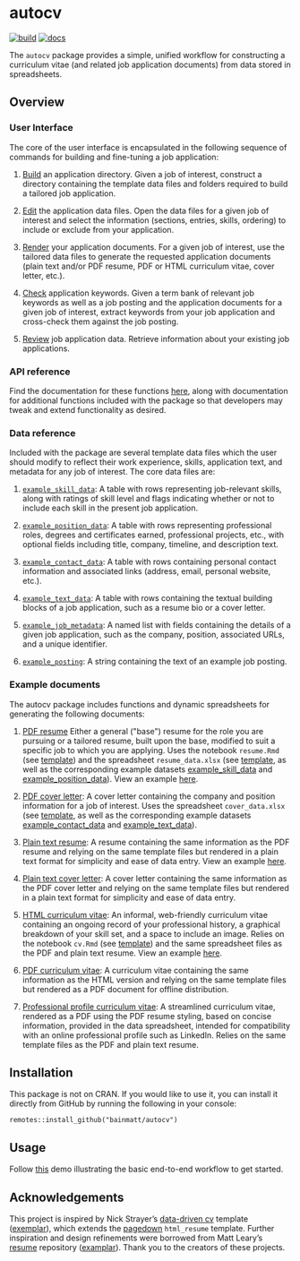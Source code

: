 # autocv

<!-- badges: start -->
[![build](https://github.com/bainmatt/autocv/actions/workflows/R-CMD-check.yaml/badge.svg)](https://github.com/bainmatt/autocv/actions/workflows/R-CMD-check.yaml)
[![docs](https://github.com/bainmatt/autocv/actions/workflows/pkgdown.yaml/badge.svg)](https://github.com/bainmatt/autocv/actions/workflows/pkgdown.yaml)
<!-- badges: end -->

The `autocv` package provides a simple, unified workflow for constructing 
a curriculum vitae (and related job application documents)
from data stored in spreadsheets.

## Overview

### User Interface

The core of the user interface is encapsulated in
the following sequence of commands for
building and fine-tuning a job application:

1. [Build](https://bainmatt.github.io/autocv/reference/build_app_directory.html)
an application directory.
Given a job of interest, construct a directory containing the
template data files and folders required to build a tailored job application.

2. [Edit](https://bainmatt.github.io/autocv/reference/open_app.html)
the application data files.
Open the data files for a given job of interest and select
the information (sections, entries, skills, ordering)
to include or exclude from your application.

3. [Render](https://bainmatt.github.io/autocv/reference/render_app.html)
your application documents.
For a given job of interest, use the tailored data files
to generate the requested application documents
(plain text and/or PDF resume, PDF or HTML curriculum vitae,
cover letter, etc.).

4. [Check](https://bainmatt.github.io/autocv/reference/run_skill_count.html)
application keywords.
Given a term bank of relevant job keywords as well as a job posting and
the application documents for a given job of interest, extract keywords
from your job application and cross-check them against the job posting.

5. [Review](https://bainmatt.github.io/autocv/reference/get_app_info.html)
job application data.
Retrieve information about your existing job applications.

### API reference

Find the documentation for these functions
[here](https://bainmatt.github.io/autocv/reference/),
along with documentation for additional functions
included with the package so that developers may
tweak and extend functionality as desired.

### Data reference

Included with the package are several template data files which the user
should modify to reflect their work experience, skills, application text,
and metadata for any job of interest. The core data files are:

1. [`example_skill_data`](https://bainmatt.github.io/autocv/reference/example_skill_data.html):
A table with rows representing job-relevant skills, along with ratings of
skill level and flags indicating whether or not to include each
skill in the present job application.

2. [`example_position_data`](https://bainmatt.github.io/autocv/reference/example_position_data.html):
A table with rows representing professional roles,
degrees and certificates earned, professional projects, etc.,
with optional fields including title, company, timeline, and description text.

3. [`example_contact_data`](https://bainmatt.github.io/autocv/reference/example_contact_data.html):
A table with rows containing personal contact information and associated links
(address, email, personal website, etc.).

4. [`example_text_data`](https://bainmatt.github.io/autocv/reference/example_text_data.html):
A table with rows containing the textual building blocks of a job application,
such as a resume bio or a cover letter.

5. [`example_job_metadata`](https://bainmatt.github.io/autocv/reference/example_job_metadata.html):
A named list with fields containing the details of a given job application,
such as the company, position, associated URLs, and a unique identifier.

6. [`example_posting`](https://bainmatt.github.io/autocv/reference/example_posting.html):
A string containing the text of an example job posting.

### Example documents

The autocv package includes functions and dynamic spreadsheets for generating
the following documents:

1. [PDF resume](https://bainmatt.github.io/autocv/reference/render_resume.html)
Either a general ("base") resume for the role you are pursuing or
a tailored resume, built upon the base, modified to suit a specific job
to which you are applying.
Uses the notebook `resume.Rmd` (see
[template](https://github.com/bainmatt/autocv/blob/main/inst/templates/template_resume.Rmd))
and the spreadsheet `resume_data.xlsx` (see
[template](https://github.com/bainmatt/autocv/blob/main/inst/templates/template_resume_data.xlsx), 
as well as the corresponding example datasets
[example_skill_data](https://bainmatt.github.io/autocv/reference/example_skill_data.html) and
[example_position_data](https://bainmatt.github.io/autocv/reference/example_position_data.html)).
View an example
[here](https://github.com/bainmatt/autocv/blob/main/vignettes/output/resume_yourname_AB.pdf).

2. [PDF cover letter](https://bainmatt.github.io/autocv/reference/render_cover.html):
A cover letter containing the company and position information for a
job of interest.
Uses the spreadsheet `cover_data.xlsx` (see
[template](https://github.com/bainmatt/autocv/blob/main/inst/templates/template_cover_data.xlsx),
as well as the corresponding example datasets
[example_contact_data](https://bainmatt.github.io/autocv/reference/example_contact_data.html) and
[example_text_data](https://bainmatt.github.io/autocv/reference/example_text_data.html)).

3. [Plain text resume](https://bainmatt.github.io/autocv/reference/render_resume.html):
A resume containing the same information as the PDF resume
and relying on the same template files but
rendered in a plain text format for simplicity and ease of data entry.
View an example
[here](https://github.com/bainmatt/autocv/blob/main/vignettes/output/resume_yourname_AB.txt).

4. [Plain text cover letter](https://bainmatt.github.io/autocv/reference/render_cover.html):
A cover letter containing the same information as the PDF cover letter
and relying on the same template files but
rendered in a plain text format for simplicity and ease of data entry.

5. [HTML curriculum vitae](https://bainmatt.github.io/autocv/reference/render_cv_as_html.html):
An informal, web-friendly curriculum vitae containing an ongoing record
of your professional history, a graphical breakdown of your skill set,
and a space to include an image.
Relies on the notebook `cv.Rmd` (see
[template](https://github.com/bainmatt/autocv/blob/main/inst/templates/template_cv.Rmd))
and the same spreadsheet files as the PDF and plain text resume.
View an example [here](https://bainmatt.github.io/autocv/cv_yourname.html).

6. [PDF curriculum vitae](https://bainmatt.github.io/autocv/reference/render_cv_as_html.html):
A curriculum vitae containing the same information as the HTML version
and relying on the same template files but
rendered as a PDF document for offline distribution.

7. [Professional profile curriculum vitae](https://bainmatt.github.io/autocv/reference/render_resume.html):
A streamlined curriculum vitae, rendered as a PDF using the PDF resume styling,
based on concise information, provided in the data spreadsheet,
intended for compatibility with an online professional profile
such as LinkedIn.
Relies on the same template files as the PDF and plain text resume.

## Installation

This package is not on CRAN. If you would like to use it, you can install
it directly from GitHub by running the following in your console:

    remotes::install_github("bainmatt/autocv")

## Usage

Follow [this](https://bainmatt.github.io/autocv/articles/demo-resume.html) demo
illustrating the basic end-to-end workflow to get started.

## Acknowledgements

This project is inspired by Nick Strayer’s [data-driven cv][ddcv]
template ([exemplar][nickstrayer]), which extends the [pagedown][pagedown]
`html_resume` template. Further inspiration and design refinements
were borrowed from Matt Leary’s [resume][ddcv-mleary] repository
([examplar][mleary]). 
Thank you to the creators of these projects.

[pagedown]: https://github.com/rstudio/pagedown/tree/main	"pagedown package"
[ddcv]: https://github.com/nstrayer/datadrivencv/tree/master/inst/templates	"dd template"
[ddcv-mleary]: https://github.com/mleary/resume	"Matt Leary template"
[nickstrayer]: https://nickstrayer.me/cv/	"Nick Strayer’s data-driven CV"
[mleary]: https://mleary.github.io/resume/	"Matt Leary’s data-driven CV"
